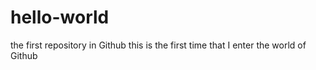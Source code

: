 # hello-world
the first repository in Github
this is the first time that I enter the world of Github
